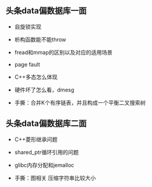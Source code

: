 ## 头条data偏数据库一面
* 自旋锁实现

* 析构函数能不能throw

* fread和mmap的区别以及对应的适用场景

* page fault 

* C++多态怎么体现

* 硬件坏了怎么看，dmesg

* 手撕：合并K个有序链表，并且构成一个平衡二叉搜索树


## 头条data偏数据库二面
* C++菱形继承问题

* shared_ptr循环引用的问题

* glibc内存分配和jemalloc

* 手撕：图相关 压缩字符串比较大小

